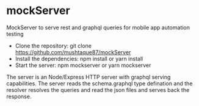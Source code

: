 # mockServer

MockServer to serve rest and graphql queries for mobile app automation testing

- Clone the repository: git clone https://github.com/mushtaque87/mockServer
- Install the dependencies: npm install or yarn install
- Start the server: npm mockserver or yarn mockserver

The server is an Node/Express HTTP server with graphql serving capabilities. The server reads the schema.graphql type defination and the resolver resolves the queries and read the json files and serves back the response.
